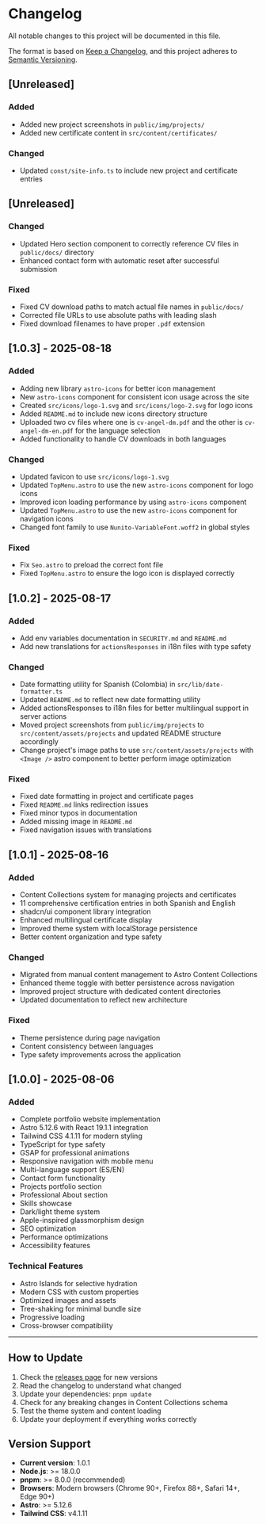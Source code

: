 # Changelog

All notable changes to this project will be documented in this file.

The format is based on [Keep a Changelog](https://keepachangelog.com/en/1.0.0/),
and this project adheres to [Semantic Versioning](https://semver.org/spec/v2.0.0.html).

## [Unreleased]

### Added

- Added new project screenshots in `public/img/projects/`
- Added new certificate content in `src/content/certificates/`

### Changed

- Updated `const/site-info.ts` to include new project and certificate entries

## [Unreleased]

### Changed

- Updated Hero section component to correctly reference CV files in `public/docs/` directory
- Enhanced contact form with automatic reset after successful submission

### Fixed

- Fixed CV download paths to match actual file names in `public/docs/`
- Corrected file URLs to use absolute paths with leading slash
- Fixed download filenames to have proper `.pdf` extension

## [1.0.3] - 2025-08-18

### Added

- Adding new library `astro-icons` for better icon management
- New `astro-icons` component for consistent icon usage across the site
- Created `src/icons/logo-1.svg` and `src/icons/logo-2.svg` for logo icons
- Added `README.md` to include new icons directory structure
- Uploaded two cv files where one is `cv-angel-dm.pdf` and the other is `cv-angel-dm-en.pdf` for the language selection
- Added functionality to handle CV downloads in both languages

### Changed

- Updated favicon to use `src/icons/logo-1.svg`
- Updated `TopMenu.astro` to use the new `astro-icons` component for logo icons
- Improved icon loading performance by using `astro-icons` component
- Updated `TopMenu.astro` to use the new `astro-icons` component for navigation icons
- Changed font family to use `Nunito-VariableFont.woff2` in global styles

### Fixed

- Fix `Seo.astro` to preload the correct font file
- Fixed `TopMenu.astro` to ensure the logo icon is displayed correctly

## [1.0.2] - 2025-08-17

### Added

- Add env variables documentation in `SECURITY.md` and `README.md`
- Add new translations for `actionsResponses` in i18n files with type safety

### Changed

- Date formatting utility for Spanish (Colombia) in `src/lib/date-formatter.ts`
- Updated `README.md` to reflect new date formatting utility
- Added actionsResponses to i18n files for better multilingual support in server actions
- Moved project screenshots from `public/img/projects` to `src/content/assets/projects` and updated README structure accordingly
- Change project's image paths to use `src/content/assets/projects` with `<Image />` astro component to better perform image optimization

### Fixed

- Fixed date formatting in project and certificate pages
- Fixed `README.md` links redirection issues
- Fixed minor typos in documentation
- Added missing image in `README.md`
- Fixed navigation issues with translations

## [1.0.1] - 2025-08-16

### Added

- Content Collections system for managing projects and certificates
- 11 comprehensive certification entries in both Spanish and English
- shadcn/ui component library integration
- Enhanced multilingual certificate display
- Improved theme system with localStorage persistence
- Better content organization and type safety

### Changed

- Migrated from manual content management to Astro Content Collections
- Enhanced theme toggle with better persistence across navigation
- Improved project structure with dedicated content directories
- Updated documentation to reflect new architecture

### Fixed

- Theme persistence during page navigation
- Content consistency between languages
- Type safety improvements across the application

## [1.0.0] - 2025-08-06

### Added

- Complete portfolio website implementation
- Astro 5.12.6 with React 19.1.1 integration
- Tailwind CSS 4.1.11 for modern styling
- TypeScript for type safety
- GSAP for professional animations
- Responsive navigation with mobile menu
- Multi-language support (ES/EN)
- Contact form functionality
- Projects portfolio section
- Professional About section
- Skills showcase
- Dark/light theme system
- Apple-inspired glassmorphism design
- SEO optimization
- Performance optimizations
- Accessibility features

### Technical Features

- Astro Islands for selective hydration
- Modern CSS with custom properties
- Optimized images and assets
- Tree-shaking for minimal bundle size
- Progressive loading
- Cross-browser compatibility

---

## How to Update

1. Check the [releases page](https://github.com/iAngelManuel/angel-website/releases) for new versions
2. Read the changelog to understand what changed
3. Update your dependencies: `pnpm update`
4. Check for any breaking changes in Content Collections schema
5. Test the theme system and content loading
6. Update your deployment if everything works correctly

## Version Support

- **Current version**: 1.0.1
- **Node.js**: >= 18.0.0
- **pnpm**: >= 8.0.0 (recommended)
- **Browsers**: Modern browsers (Chrome 90+, Firefox 88+, Safari 14+, Edge 90+)
- **Astro**: >= 5.12.6
- **Tailwind CSS**: v4.1.11
